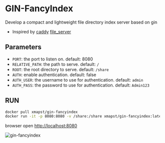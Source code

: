 # GIN-FancyIndex

Develop a compact and lightweight file directory index server based on gin
+ Inspired by [caddy](https://caddyserver.com/) [file_server](https://caddyserver.com/docs/caddyfile/directives/file_server)

## Parameters
+ `PORT`: the port to listen on. default: 8080
+ `RELATIVE_PATH`: the path to serve. default: `/`
+ `ROOT`: the root directory to serve. default: `/share`
+ `AUTH`: enable authentication. default: false
+ `AUTH_USER`: the username to use for authentication. default: `admin`
+ `AUTH_PASS`: the password to use for authentication. default: `Admin123`


## RUN

```bash
docker pull xmapst/gin-fancyindex
docker run -it -p 8080:8080 -v /share:/share xmapst/gin-fancyindex:latest
```

browser open [http://localhost:8080](http://localhost:8080)

![gin-fancyindex](https://raw.githubusercontent.com/xmapst/gin-fancyindex/main/gin-fancyindex.jpg)
